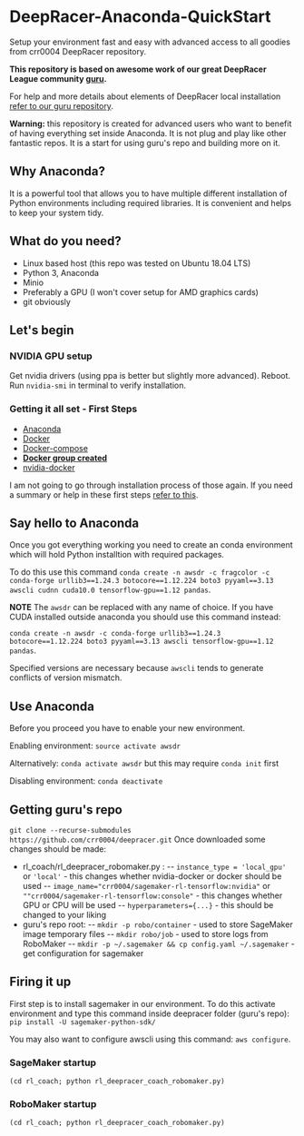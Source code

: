 # DeepRacer-Anaconda-QuickStart
Setup your environment fast and easy with advanced access to all goodies from crr0004 DeepRacer repository.

**This repository is based on awesome work of our great DeepRacer League community [guru](https://github.com/crr0004).**

For help and more details about elements of DeepRacer local installation [refer to our guru repository](https://github.com/crr0004/deepracer).

**Warning:** this repository is created for advanced users who want to benefit of having everything set inside Anaconda. It is not plug and play like other fantastic repos. It is a start for using guru's repo and building more on it.

## Why Anaconda?
It is a powerful tool that allows you to have multiple different installation of Python environments including required libraries. It is convenient and helps to keep your system tidy.

## What do you need?
- Linux based host (this repo was tested on Ubuntu 18.04 LTS)
- Python 3, Anaconda
- Minio
- Preferably a GPU (I won't cover setup for AMD graphics cards)
- git obviously

## Let's begin
### NVIDIA GPU setup
Get nvidia drivers (using ppa is better but slightly more advanced). Reboot. Run `nvidia-smi` in terminal to verify installation.

### Getting it all set - First Steps
- [Anaconda](https://docs.anaconda.com/anaconda/install/linux/)
- [Docker](https://docs.docker.com/install/linux/docker-ce/ubuntu/)
- [Docker-compose](https://docs.docker.com/compose/install/#install-compose)
- **[Docker group created](https://docs.docker.com/install/linux/linux-postinstall/)**
- [nvidia-docker](https://github.com/NVIDIA/nvidia-docker/wiki/Installation-(version-2.0))

I am not going to go through installation process of those again. If you need a summary or help in these first steps [refer to this](https://github.com/ARCC-RACE/deepracer-for-dummies).

## Say hello to Anaconda
Once you got everything working you need to create an conda environment which will hold Python installtion with required packages.

To do this use this command `conda create -n awsdr -c fragcolor -c conda-forge urllib3==1.24.3 botocore==1.12.224 boto3 pyyaml==3.13 awscli cudnn cuda10.0 tensorflow-gpu==1.12 pandas`.

**NOTE** The `awsdr` can be replaced with any name of choice. If you have CUDA installed outside anaconda you should use this command instead:

`conda create -n awsdr -c conda-forge urllib3==1.24.3 botocore==1.12.224 boto3 pyyaml==3.13 awscli tensorflow-gpu==1.12 pandas`. 

Specified versions are necessary because `awscli` tends to generate conflicts of version mismatch.

## Use Anaconda
Before you proceed you have to enable your new environment.

Enabling environment: `source activate awsdr`

Alternatively: `conda activate awsdr` but this may require `conda init` first

Disabling environment: `conda deactivate`

## Getting guru's repo
`git clone --recurse-submodules https://github.com/crr0004/deepracer.git`
Once downloaded some changes should be made:
- rl_coach/rl_deepracer_robomaker.py :
-- `instance_type = 'local_gpu'` or `'local'` - this changes whether nvidia-docker or docker should be used
-- `image_name="crr0004/sagemaker-rl-tensorflow:nvidia"` or `""crr0004/sagemaker-rl-tensorflow:console"` - this changes whether GPU or CPU will be used
-- `hyperparameters={...}` - this should be changed to your liking
- guru's repo root:
-- `mkdir -p robo/container` - used to store SageMaker image temporary files
-- `mkdir robo/job` - used to store logs from RoboMaker
-- `mkdir -p ~/.sagemaker && cp config.yaml ~/.sagemaker` - get configuration for sagemaker

## Firing it up
First step is to install sagemaker in our environment. To do this activate environment and type this command inside deepracer folder (guru's repo):
`pip install -U sagemaker-python-sdk/`

You may also want to configure awscli using this command: `aws configure`.

### SageMaker startup
`(cd rl_coach; python rl_deepracer_coach_robomaker.py)`

### RoboMaker startup
`(cd rl_coach; python rl_deepracer_coach_robomaker.py)`

